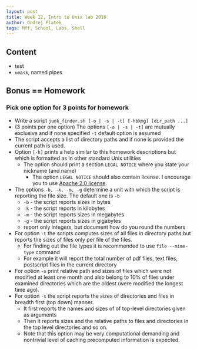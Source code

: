 ```yaml
---
layout: post
title: Week 12, Intro to Unix lab 2016
author: Ondrej Platek
tags: Mff, School, Labs, Shell
---
```


## Content 
- test
- `umask`, named pipes

## Bonus == Homework 

### Pick one option for 3 points for homework

- Write a script `junk_finder.sh [-o | -s | -t] [-hbkmg] [dir_path ...]`
- (3 points per one option) The options `[-o | -s | -t]` are mutually exclusive and if none specified `-t` default option is assumed
- The script accepts a list of directory paths and if none is provided the current path is used.
- Option `[-h]` prints a help similar to this homework descriptions but which is formatted as in other standard Unix utilities
    - The option should print a section `LEGAL NOTICE` where you state your nickname (and name)
        - The option `LEGAL NOTICE` should also contain license. I encourage you to use [Apache 2.0 license](http://www.apache.org/licenses/LICENSE-2.0).
- The options `-b, -k, -m, -g` determine a unit with which the script is reporting the file size. The default one is `-b`
    - `-b` - the script reports sizes in bytes
    - `-k` - the script reports in kilobytes
    - `-m` - the script reports sizes in megabytes
    - `-g` - the script reports sizes in gigabytes 
    - report only integers, but document how do you round the numbers
- For option `-t` the scripts computes sizes of all files in directory paths but reports the sizes of files only per file of the files.
    - For finding out the file types it is recommended to use `file --mime-type` command 
    - For example it will report the total number of pdf files, text files, postscript files in the current directory
- For option `-o` print relative path and sizes of files which were not modified at least one month and also belong to 10% of files under examined directories which are the oldest (were modified the longest time ago).
- For option `-s` the script reports the sizes of directories and files in breadth first (top down) manner.
    - It first reports the names and sizes of of top-level directories given as arguments
    - Then it reports sizes and the relative paths to files and directories in the top level directories and so on.
    - Note that this option may be very computational demanding and nontrivial level of caching precomputed information is expected.
